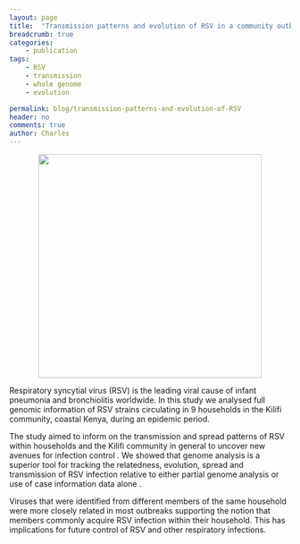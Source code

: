 ```yaml
---
layout: page
title:  "Transmission patterns and evolution of RSV in a community outbreak"
breadcrumb: true
categories:
    - publication
tags:
    - RSV
    - transmission
    - whole genome
    - evolution

permalink: blog/transmission-patterns-and-evolution-of-RSV
header: no
comments: true
author: Charles
---
```

<figure> 
  <center><img src="{{ site.url }}/images/hompepage_img/agoti-ve-2017.png" alt="" height="400" width="400"></center>
</figure>

<p class="text-justify lead">
Respiratory syncytial virus (RSV) is the leading viral cause of
infant pneumonia and bronchiolitis worldwide. In this  study we
analysed full genomic information of  RSV  strains circulating in  9
households in the Kilifi community, coastal Kenya, during an epidemic
period.
</p>

<p class="text-justify lead">
The study aimed to inform on the transmission and spread
patterns of RSV within households and the Kilifi community in general to
uncover new avenues for infection control . We showed that genome
analysis is a superior tool for tracking the relatedness, evolution,
spread and transmission of RSV infection relative to either partial
genome analysis  or use of case information data alone .
</p>

<p class="text-justify lead">
Viruses that were identified from different members of the same household were more
closely related in most  outbreaks supporting the notion that members
commonly acquire RSV infection within their household. This has
implications for future control of RSV and other respiratory infections.
</p>

<section>


<figure>

</figure>

</section>

